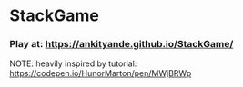 # StackGame

### Play at: https://ankityande.github.io/StackGame/

NOTE: heavily inspired by tutorial: https://codepen.io/HunorMarton/pen/MWjBRWp
